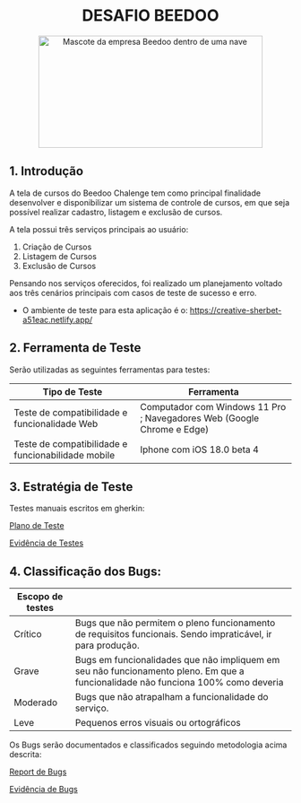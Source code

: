 <h1 align="center"> DESAFIO BEEDOO </h1>

<p align="center">
  <img src="https://github.com/user-attachments/assets/f2df8535-019f-41a2-a586-7cc00948f1ca" alt="Mascote da empresa Beedoo dentro de uma nave" width="400" height="200">
</p>



## 1. Introdução

A tela de cursos do Beedoo Chalenge tem como principal finalidade desenvolver e disponibilizar um sistema de controle de cursos, em que seja possível realizar cadastro, listagem e exclusão de cursos. 

A tela possui três serviços principais ao usuário:
1. Criação de Cursos
2. Listagem de Cursos
3. Exclusão de Cursos

Pensando nos serviços oferecidos, foi realizado um planejamento voltado aos três cenários principais com casos de teste de sucesso e erro.

- O ambiente de teste para esta aplicação é o: 
https://creative-sherbet-a51eac.netlify.app/

## 2. Ferramenta de Teste

Serão utilizadas as seguintes ferramentas para testes:

| Tipo de Teste  | Ferramenta  | 
|-----------|-----------|
| Teste  de compatibilidade e funcionalidade Web  | Computador com Windows 11 Pro ; Navegadores Web (Google Chrome e Edge)   | 
| Teste de compatibilidade e funcionabilidade mobile   | Iphone com iOS 18.0 beta 4   | 

## 3. Estratégia de Teste
Testes manuais escritos em gherkin:

[Plano de Teste](https://docs.google.com/spreadsheets/d/1i86VwolDFJ9pax6dLbLugFaQ9IWuTpX92nbK5UbtvXo/edit?usp=sharing)

[Evidência de Testes](https://drive.google.com/drive/folders/1kqYQKsw0L6V5rS2lBl5y8Ipg_6Z-rBNv?usp=drive_link)

## 4. Classificação dos Bugs:
| Escopo de testes   |   | 
|-----------|-----------|
| Crítico  | Bugs que não permitem o pleno funcionamento de requisitos funcionais. Sendo impraticável, ir para produção.| 
| Grave  | Bugs em funcionalidades que não impliquem em seu não funcionamento pleno. Em que a funcionalidade não funciona 100% como deveria| 
| Moderado  | Bugs que não atrapalham a funcionalidade do serviço.| 
| Leve  | Pequenos erros visuais ou ortográficos| 

Os Bugs serão documentados e classificados seguindo metodologia acima descrita:

[Report de Bugs](https://docs.google.com/spreadsheets/d/1Mj0pqTYukXml5imlUmLiJcBGKx2DqLB56SpDCFLVoTY/edit?usp=sharing)

[Evidência de Bugs](https://drive.google.com/drive/folders/1i9KAYcjAigu9tS9wDZ2plMA8Y0tsPWt9?usp=drive_link)

